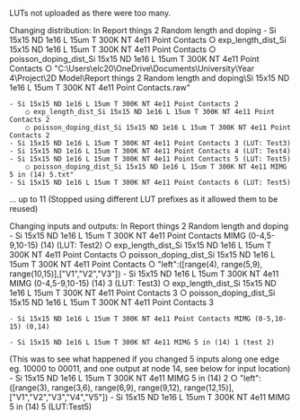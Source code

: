 LUTs not uploaded as there were too many.
	
Changing distribution:
In Report things 2 Random length and doping
	- Si 15x15 ND 1e16 L 15um T 300K NT 4e11 Point Contacts
		○ exp_length_dist_Si 15x15 ND 1e16 L 15um T 300K NT 4e11 Point Contacts
		○ poisson_doping_dist_Si 15x15 ND 1e16 L 15um T 300K NT 4e11 Point Contacts
		○ "C:\\Users\\elc20\\OneDrive\\Documents\\University\\Year 4\\Project\\2D Model\\Report things 2 Random length and doping\\Si 15x15 ND 1e16 L 15um T 300K NT 4e11 Point Contacts.raw"
		
	- Si 15x15 ND 1e16 L 15um T 300K NT 4e11 Point Contacts 2
		○ exp_length_dist_Si 15x15 ND 1e16 L 15um T 300K NT 4e11 Point Contacts 2
		○ poisson_doping_dist_Si 15x15 ND 1e16 L 15um T 300K NT 4e11 Point Contacts 2
	- Si 15x15 ND 1e16 L 15um T 300K NT 4e11 Point Contacts 3 (LUT: Test3)
	- Si 15x15 ND 1e16 L 15um T 300K NT 4e11 Point Contacts 4 (LUT: Test4)
	- Si 15x15 ND 1e16 L 15um T 300K NT 4e11 Point Contacts 5 (LUT: Test5)
		○ poisson_doping_dist_Si 15x15 ND 1e16 L 15um T 300K NT 4e11 MIMG 5 in (14) 5.txt"
	- Si 15x15 ND 1e16 L 15um T 300K NT 4e11 Point Contacts 6 (LUT: Test5)
 ... up to 11
 (Stopped using different LUT prefixes as it allowed them to be reused)

Changing inputs and outputs:
In Report things 2 Random length and doping
	- Si 15x15 ND 1e16 L 15um T 300K NT 4e11 Point Contacts MIMG (0-4,5-9,10-15) (14) (LUT: Test2)
		○ exp_length_dist_Si 15x15 ND 1e16 L 15um T 300K NT 4e11 Point Contacts
		○ poisson_doping_dist_Si 15x15 ND 1e16 L 15um T 300K NT 4e11 Point Contacts
		○ "left":([range(4), range(5,9), range(10,15)],["V1","V2","V3"])
	- Si 15x15 ND 1e16 L 15um T 300K NT 4e11 MIMG (0-4,5-9,10-15) (14) 3 (LUT: Test3)
		○ exp_length_dist_Si 15x15 ND 1e16 L 15um T 300K NT 4e11 Point Contacts 3
		○ poisson_doping_dist_Si 15x15 ND 1e16 L 15um T 300K NT 4e11 Point Contacts 3
	

	- Si 15x15 ND 1e16 L 15um T 300K NT 4e11 Point Contacts MIMG (0-5,10-15) (0,14)

	- Si 15x15 ND 1e16 L 15um T 300K NT 4e11 MIMG 5 in (14) 1 (test 2) 
(This was to see what happened if you changed 5 inputs along one edge eg. 10000 to 00011, and one output at node 14, see below for input location)
	- Si 15x15 ND 1e16 L 15um T 300K NT 4e11 MIMG 5 in (14) 2
		○ "left":([range(3), range(3,6), range(6,9), range(9,12), range(12,15)],["V1","V2","V3","V4","V5"])
	- Si 15x15 ND 1e16 L 15um T 300K NT 4e11 MIMG 5 in (14) 5 (LUT:Test5)
	
